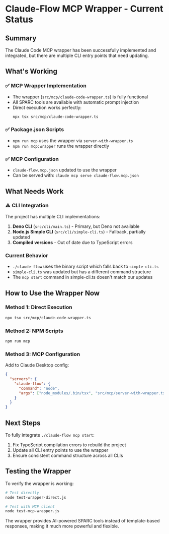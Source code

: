 # Claude-Flow MCP Wrapper - Current Status

## Summary

The Claude Code MCP wrapper has been successfully implemented and integrated, but there are multiple CLI entry points that need updating.

## What's Working

### ✅ MCP Wrapper Implementation
- The wrapper (`src/mcp/claude-code-wrapper.ts`) is fully functional
- All SPARC tools are available with automatic prompt injection
- Direct execution works perfectly:
  ```bash
  npx tsx src/mcp/claude-code-wrapper.ts
  ```

### ✅ Package.json Scripts
- `npm run mcp` uses the wrapper via `server-with-wrapper.ts`
- `npm run mcp:wrapper` runs the wrapper directly

### ✅ MCP Configuration
- `claude-flow.mcp.json` updated to use the wrapper
- Can be served with: `claude mcp serve claude-flow.mcp.json`

## What Needs Work

### ⚠️ CLI Integration
The project has multiple CLI implementations:
1. **Deno CLI** (`src/cli/main.ts`) - Primary, but Deno not available
2. **Node.js Simple CLI** (`src/cli/simple-cli.ts`) - Fallback, partially updated
3. **Compiled versions** - Out of date due to TypeScript errors

### Current Behavior
- `./claude-flow` uses the binary script which falls back to `simple-cli.ts`
- `simple-cli.ts` was updated but has a different command structure
- The `mcp start` command in simple-cli.ts doesn't match our updates

## How to Use the Wrapper Now

### Method 1: Direct Execution
```bash
npx tsx src/mcp/claude-code-wrapper.ts
```

### Method 2: NPM Scripts
```bash
npm run mcp
```

### Method 3: MCP Configuration
Add to Claude Desktop config:
```json
{
  "servers": {
    "claude-flow": {
      "command": "node",
      "args": ["node_modules/.bin/tsx", "src/mcp/server-with-wrapper.ts"]
    }
  }
}
```

## Next Steps

To fully integrate `./claude-flow mcp start`:
1. Fix TypeScript compilation errors to rebuild the project
2. Update all CLI entry points to use the wrapper
3. Ensure consistent command structure across all CLIs

## Testing the Wrapper

To verify the wrapper is working:
```bash
# Test directly
node test-wrapper-direct.js

# Test with MCP client
node test-mcp-wrapper.js
```

The wrapper provides AI-powered SPARC tools instead of template-based responses, making it much more powerful and flexible.